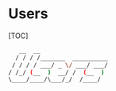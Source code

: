 Users
=====
[TOC]

```bash
   __  __                   
  / / / /_______  __________
 / / / / ___/ _ \/ ___/ ___/
/ /_/ (__  )  __/ /  (__  ) 
\____/____/\___/_/  /____/

```
                            

